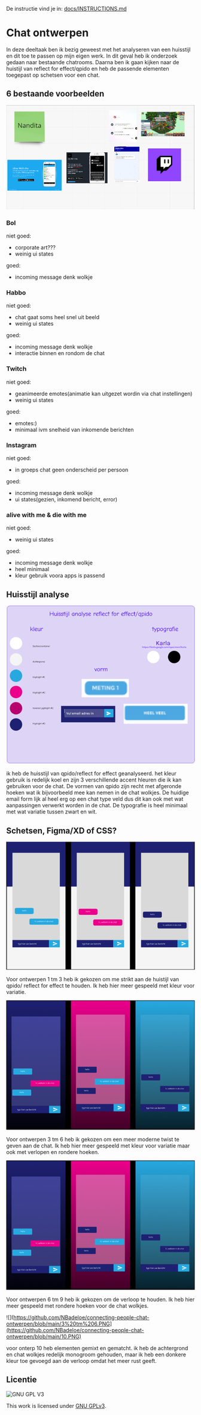 De instructie vind je in: [docs/INSTRUCTIONS.md](docs/INSTRUCTIONS.md)

# Chat ontwerpen
In deze deeltaak ben ik bezig geweest met het analyseren van een huisstijl en dit toe te passen op mijn eigen werk. In dit geval heb ik onderzoek gedaan naar bestaande chatrooms. Daarna ben ik gaan kijken naar de huistijl van reflect for effect/qpido en heb de passende elementen toegepast op schetsen voor een chat.


## 6 bestaande voorbeelden
![foto van meerder screenshots van chats](https://github.com/NBadeloe/connecting-people-chat-ontwerpen/blob/main/miro.PNG)


### Bol
niet goed:
- corporate art???
- weinig ui states

goed:
- incoming message denk wolkje

### Habbo
niet goed:
- chat gaat soms heel snel uit beeld
- weinig ui states

goed:
- incoming message denk wolkje
- interactie binnen en rondom de chat

### Twitch
niet goed:
- geanimeerde emotes(animatie kan uitgezet wordin via chat instellingen)
- weinig ui states

goed:
- emotes:)
- minimaal ivm snelheid van inkomende berichten

### Instagram
niet goed:
- in groeps chat geen onderscheid per persoon

goed:
- incoming message denk wolkje
- ui states(gezien, inkomend bericht, error)


### alive with me & die with me
niet goed:
- weinig ui states

goed:
- incoming message denk wolkje
- heel minimaal
- kleur gebruik voora apps is passend

## Huisstijl analyse 
![huistijl](https://github.com/NBadeloe/connecting-people-chat-ontwerpen/blob/main/huisstijl.PNG)

 ik heb de huisstijl van qpido/reflect for effect geanalyseerd. het kleur gebruik is redelijk koel en zijn 3 verschillende accent hleuren die ik kan gebruiken voor de chat. De vormen van qpido zijn recht met afgeronde hoeken wat ik bijvoorbeeld mee kan nemen in de chat wolkjes. De huidige email form lijk al heel erg op een chat type veld dus dit kan ook met wat aanpassingen verwerkt worden in de chat. De typografie is heel minimaal met wat variatie tussen zwart en wit.

## Schetsen, Figma/XD of CSS?
![](https://github.com/NBadeloe/connecting-people-chat-ontwerpen/blob/main/1%20tm%203.PNG)

Voor ontwerpen 1 tm 3 heb ik gekozen om me strikt aan de huistijl van qpido/ reflect for effect te houden. Ik heb hier meer gespeeld met kleur voor variatie.

![](https://github.com/NBadeloe/connecting-people-chat-ontwerpen/blob/main/3%20tm%206.PNG)

Voor ontwerpen 3 tm 6 heb ik gekozen om een meer moderne twist te geven aan de chat. Ik heb hier meer gespeeld met kleur voor variatie maar ook met verlopen en rondere hoeken.

![](https://github.com/NBadeloe/connecting-people-chat-ontwerpen/blob/main/3%20tm%206.PNG)

Voor ontwerpen 6 tm 9 heb ik gekozen om de verloop te houden. Ik heb hier meer gespeeld met rondere hoeken voor de chat wolkjes.

![](https://github.com/NBadeloe/connecting-people-chat-ontwerpen/blob/main/3%20tm%206.PNG](https://github.com/NBadeloe/connecting-people-chat-ontwerpen/blob/main/10.PNG)

voor onterp 10 heb elementen gemixt en gematcht. ik heb de achtergrond en chat wolkjes redelijk monogroom gehouden, maar ik heb een donkere kleur toe gevoegd aan de verloop omdat het meer rust geeft. 

## Licentie

![GNU GPL V3](https://www.gnu.org/graphics/gplv3-127x51.png)

This work is licensed under [GNU GPLv3](./LICENSE).
